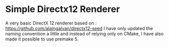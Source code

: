 # Simple Directx12 Renderer

A very basic DirectX 12 renderer based on : https://github.com/alaingalvan/directx12-seed
I have only updated the naming convention a little and instead of relying only on CMake,
I have also made it possible to use premake 5.
